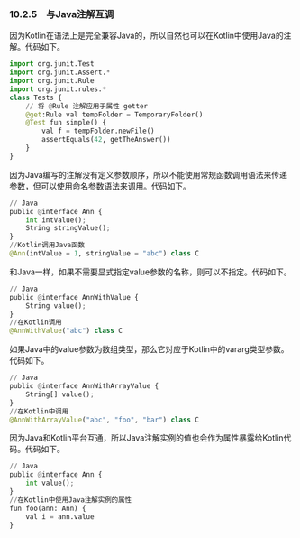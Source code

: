 ### 10.2.5　与Java注解互调

因为Kotlin在语法上是完全兼容Java的，所以自然也可以在Kotlin中使用Java的注解。代码如下。

```python
import org.junit.Test
import org.junit.Assert.*
import org.junit.Rule
import org.junit.rules.*
class Tests {
    // 将 @Rule 注解应用于属性 getter
    @get:Rule val tempFolder = TemporaryFolder()
    @Test fun simple() {
        val f = tempFolder.newFile()
        assertEquals(42, getTheAnswer())
    }
}
```

因为Java编写的注解没有定义参数顺序，所以不能使用常规函数调用语法来传递参数，但可以使用命名参数语法来调用。代码如下。

```python
// Java
public @interface Ann {
    int intValue();
    String stringValue();
}
//Kotlin调用Java函数
@Ann(intValue = 1, stringValue = "abc") class C
```

和Java一样，如果不需要显式指定value参数的名称，则可以不指定。代码如下。

```python
// Java
public @interface AnnWithValue {
    String value();
}
//在Kotlin调用
@AnnWithValue("abc") class C
```

如果Java中的value参数为数组类型，那么它对应于Kotlin中的vararg类型参数。代码如下。

```python
// Java
public @interface AnnWithArrayValue {
    String[] value();
}
//在Kotlin中调用
@AnnWithArrayValue("abc", "foo", "bar") class C
```

因为Java和Kotlin平台互通，所以Java注解实例的值也会作为属性暴露给Kotlin代码。代码如下。

```python
// Java
public @interface Ann {
    int value();
}
//在Kotlin中使用Java注解实例的属性
fun foo(ann: Ann) {
    val i = ann.value
}
```


